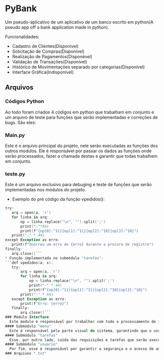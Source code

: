 # PyBank
Um pseudo-aplicativo de um aplicativo de um banco escrito em python(A pseudo app off a bank application made in python).  

Funcionalidades:  

 * Cadastro de Clientes(Disponível)
 * Solicitação de Compras(Disponível)
 * Realização de Pagamentos(Disponével)
 * Validação de Transações(Disponível)
 * Histórico de Movimentações separado por categorias(Disponível)
 * Interface Gráfica(Indisponível)  
## Arquivos  
### Códigos Python  
   Ao todo foram criados 4 códigos em python que trabalham em conjunto e um arquivo de teste para funções que serão implementadas e correções de bugs. São eles:
### Main.py  
   Este é o arquivo principal do projeto, nele serão executadas as funções dos outros modulos. Ele é responsável por passar os dados as funções onde serão processados, fazer a chamada destas e garantir que todas trabalhem em conjunto.  
### teste.py
Este é um arquivo exclusivo para debuging e teste de funções que serão implementadas nos módulos do projeto.   
 * Exemplo do pré código da função vpedidos():
 ```a = 'fila.txt'
try:
    arq = open(a, 'r')
    for linha in arq:
        op = linha.replace("\n", '').split(';')
        print("-"*44)
        print(f"{op[0]:^11}{op[1]:^11}{op[2]:^10}{op[3]:^10}")
    print("-" * 44)
except Exception as erro:
    print(f"Ocorreu um erro de {erro} durante a procura do registro")
finally:
    arq.close()```  
 * Função implementada no submódulo "tarefas":
 ```def vpedidos(a, x):
    try:
        arq = open(a, 'r')
        for linha in arq:
            op = linha.replace("\n", '').split(';')
            print("-" * 44)
            print(f"{op[0]:^11}{op[1]:^11}{op[2]:^10}{op[3]:^10}")
        print("-" * 44)
    except Exception as erro:
        print(f"Erro: {erro}")
    finally:
        arq.close()```
### Módulo Interface  
   Este modulo é responsável por trabalhar com todo o processamento de informações do sistema, sendo subdivido em três submódulos: menu, tarefas e usuarios.  
#### Submódulo "menu"  
   Este é responsável pela parte visual do sistema, garantindo que o usuário seja capaz de navegar de forma intuitiva pelo mesmo, além de garantir que o próprio designer do sistema seja agradável aos olhos.  
#### Submódulo "tarefas"
   Esse, por outro lado, cuída das requisições e tarefas que serão executadas pelo sistema. É o maior arquivo python e o que possui mais funções. Também cuida das redundâncias do sistema e sua integração com o *bando de dados*, o qual é simulado pelos arquivos .txt.
#### Submódulo "usuario"
   Por fim, esse é responsável por garantir a segurança e o acesso de ambos os tipos de usuário, root e cliente.
### Arquivos ".txt" 
